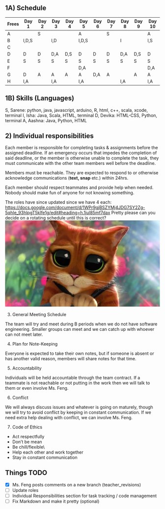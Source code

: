 ## 1A) Schedule

| Frees | Day 1 | Day 2 | Day 3 | Day 4 | Day 5 | Day 6 | Day 7 | Day 8 | Day 9 | Day 10 |
|---|---|---|---|---|---|---|---|---|---|---|
| A |   | S |   |   | A |   | S |   |   | A |
| B | I,D,S |   | I,D |   | I,D,S |   |   | I |   | I,S |
| C |   |   |   |   |   |   |   |   |   |   |
| D | D | D | D,A | D,S | D | D | D | D,A | D,S | D |
| E | S | S | S | S | S | S | S | S | S | S |
| F |   |   |   |   | D,A |   |   |   |   | D,A |
| G | D | A | A | A | A | D,A | A |   | A | A |
| H | I,A |   | I,A |   | I,A |   |   | I,A |   | I,A |

## 1B) Skills (Languages)

S, Sarene: python, java, javascript, arduino, R, html, c++, scala, xcode, terminal
I, Isha: Java, Scala, HTML, terminal
D, Devika: HTML-CSS, Python, terminal
A, Aashna: Java, Python, HTML

## 2) Individual responsibilities

Each member is responsible for completing tasks & assignments before the assigned deadline. If an emergency occurs that impedes the completion of said deadline, or the member is otherwise unable to complete the task, they must communicate with the other team members well before the deadline.

Members must be reachable. They are expected to respond to or otherwise acknowledge communications (**text, snap** etc.) within 24hrs.

Each member should respect teammates and provide help when needed. Nobody should make fun of anyone for not knowing something. 

The roles have since updated since we have 4 each: https://docs.google.com/document/d/1WPr9gjBSZYMj4JDG7SY2Zg-5qhIe_93hlpgT5klfe1g/edit#heading=h.1iul85mf7dax 
Pretty please can you decide on a rotating schedule until this is correct? 
![pwetty_please](images/pwetty_please.jpeg)

3) General Meeting Schedule

The team will try and meet during B periods when we do not have software engineering. Smaller groups can meet and we can catch up with whoever can not meet later. 

4) Plan for Note-Keeping

Everyone is expected to take their own notes, but if someone is absent or has another valid reason, members will share notes for that time.  

5) Accountability

Individuals will be held accountable through the team contract. If a teammate is not reachable or not putting in the work then we will talk to them or even involve Ms. Feng. 

6) Conflict

We will always discuss issues and whatever is going on maturely, though we will try to avoid conflict by keeping in constant communication. If we need extra help dealing with conflict, we can involve Ms. Feng. 

7) Code of Ethics

- Act respectfully
- Don’t be mean
- Be chill/flexible\
- Help each other and work together
- Stay in constant communication

## Things TODO

- [x] Ms. Feng posts comments on a new branch (teacher_revisions)
- [ ] Update roles
- [ ] Individual Responsibilities section for task tracking / code management
- [ ] Fix Markdown and make it pretty (optional)